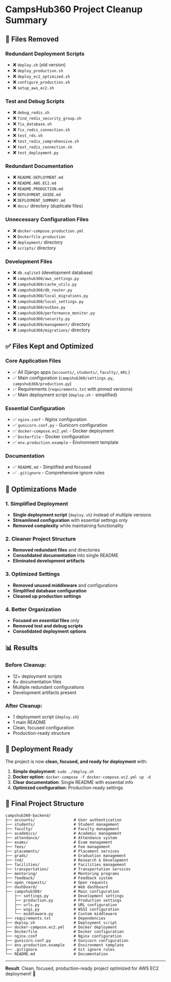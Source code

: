 # CampsHub360 Project Cleanup Summary

## 🧹 Files Removed

### **Redundant Deployment Scripts**
- ❌ `deploy.sh` (old version)
- ❌ `deploy_production.sh`
- ❌ `deploy_ec2_optimized.sh`
- ❌ `configure_production.sh`
- ❌ `setup_aws_ec2.sh`

### **Test and Debug Scripts**
- ❌ `debug_redis.sh`
- ❌ `find_redis_security_group.sh`
- ❌ `fix_database.sh`
- ❌ `fix_redis_connection.sh`
- ❌ `test_rds.sh`
- ❌ `test_redis_comprehensive.sh`
- ❌ `test_redis_connection.sh`
- ❌ `test_deployment.py`

### **Redundant Documentation**
- ❌ `README-DEPLOYMENT.md`
- ❌ `README.AWS.EC2.md`
- ❌ `README.PRODUCTION.md`
- ❌ `DEPLOYMENT_GUIDE.md`
- ❌ `DEPLOYMENT_SUMMARY.md`
- ❌ `docs/` directory (duplicate files)

### **Unnecessary Configuration Files**
- ❌ `docker-compose.production.yml`
- ❌ `Dockerfile.production`
- ❌ `deployment/` directory
- ❌ `scripts/` directory

### **Development Files**
- ❌ `db.sqlite3` (development database)
- ❌ `campshub360/aws_settings.py`
- ❌ `campshub360/cache_utils.py`
- ❌ `campshub360/db_router.py`
- ❌ `campshub360/local_migrations.py`
- ❌ `campshub360/local_settings.py`
- ❌ `campshub360/outbox.py`
- ❌ `campshub360/performance_monitor.py`
- ❌ `campshub360/security.py`
- ❌ `campshub360/management/` directory
- ❌ `campshub360/migrations/` directory

## ✅ Files Kept and Optimized

### **Core Application Files**
- ✅ All Django apps (`accounts/`, `students/`, `faculty/`, etc.)
- ✅ Main configuration (`campshub360/settings.py`, `campshub360/production.py`)
- ✅ Requirements (`requirements.txt` with pinned versions)
- ✅ Main deployment script (`deploy.sh` - simplified)

### **Essential Configuration**
- ✅ `nginx.conf` - Nginx configuration
- ✅ `gunicorn.conf.py` - Gunicorn configuration
- ✅ `docker-compose.ec2.yml` - Docker deployment
- ✅ `Dockerfile` - Docker configuration
- ✅ `env.production.example` - Environment template

### **Documentation**
- ✅ `README.md` - Simplified and focused
- ✅ `.gitignore` - Comprehensive ignore rules

## 🎯 Optimizations Made

### **1. Simplified Deployment**
- **Single deployment script** (`deploy.sh`) instead of multiple versions
- **Streamlined configuration** with essential settings only
- **Removed complexity** while maintaining functionality

### **2. Cleaner Project Structure**
- **Removed redundant files** and directories
- **Consolidated documentation** into single README
- **Eliminated development artifacts**

### **3. Optimized Settings**
- **Removed unused middleware** and configurations
- **Simplified database configuration**
- **Cleaned up production settings**

### **4. Better Organization**
- **Focused on essential files** only
- **Removed test and debug scripts**
- **Consolidated deployment options**

## 📊 Results

### **Before Cleanup:**
- 12+ deployment scripts
- 8+ documentation files
- Multiple redundant configurations
- Development artifacts present

### **After Cleanup:**
- 1 deployment script (`deploy.sh`)
- 1 main README
- Clean, focused configuration
- Production-ready structure

## 🚀 Deployment Ready

The project is now **clean, focused, and ready for deployment** with:

1. **Simple deployment**: `sudo ./deploy.sh`
2. **Docker option**: `docker-compose -f docker-compose.ec2.yml up -d`
3. **Clear documentation**: Single README with essential info
4. **Optimized configuration**: Production-ready settings

## 📁 Final Project Structure

```
campshub360-backend/
├── accounts/                 # User authentication
├── students/                 # Student management
├── faculty/                  # Faculty management
├── academics/                # Academic management
├── attendance/               # Attendance system
├── exams/                    # Exam management
├── fees/                     # Fee management
├── placements/               # Placement services
├── grads/                    # Graduation management
├── rnd/                      # Research & Development
├── facilities/               # Facilities management
├── transportation/           # Transportation services
├── mentoring/                # Mentoring programs
├── feedback/                 # Feedback system
├── open_requests/            # Open requests
├── dashboard/                # Web dashboard
├── campshub360/              # Main configuration
│   ├── settings.py           # Development settings
│   ├── production.py         # Production settings
│   ├── urls.py               # URL configuration
│   ├── wsgi.py               # WSGI configuration
│   └── middleware.py         # Custom middleware
├── requirements.txt          # Dependencies
├── deploy.sh                 # Deployment script
├── docker-compose.ec2.yml    # Docker deployment
├── Dockerfile                # Docker configuration
├── nginx.conf                # Nginx configuration
├── gunicorn.conf.py          # Gunicorn configuration
├── env.production.example    # Environment template
├── .gitignore                # Git ignore rules
└── README.md                 # Documentation
```

---

**Result**: Clean, focused, production-ready project optimized for AWS EC2 deployment! 🎉
